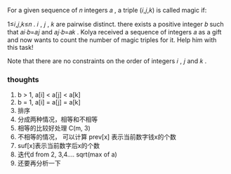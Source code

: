 For a given sequence of 𝑛
integers 𝑎
, a triple (𝑖,𝑗,𝑘)
is called magic if:

1≤𝑖,𝑗,𝑘≤𝑛
.
𝑖
, 𝑗
, 𝑘
are pairwise distinct.
there exists a positive integer 𝑏
such that 𝑎𝑖⋅𝑏=𝑎𝑗
and 𝑎𝑗⋅𝑏=𝑎𝑘
.
Kolya received a sequence of integers 𝑎
as a gift and now wants to count the number of magic triples for it. Help him with this task!

Note that there are no constraints on the order of integers 𝑖
, 𝑗
and 𝑘
.

### thoughts

1. b > 1, a[i] < a[j] < a[k]
2. b = 1, a[i] = a[j] = a[k]
3. 排序
4. 分成两种情况，相等和不相等
5. 相等的比较好处理 C(m, 3)
6. 不相等的情况， 可以计算 prev[x] 表示当前数字钱x的个数
7. suf[x]表示当前数字后x的个数
8. 迭代d from 2, 3,4.... sqrt(max of a)
9. 还要再分析一下